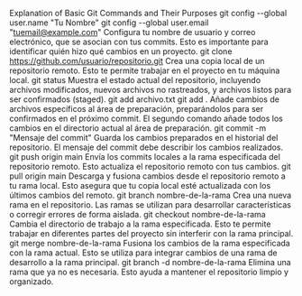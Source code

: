 Explanation of Basic Git Commands and Their Purposes
git config --global user.name "Tu Nombre"
git config --global user.email "tuemail@example.com"
Configura tu nombre de usuario y correo electrónico, que se asocian con tus commits. Esto es importante para identificar quién hizo qué cambios en un proyecto.
git clone https://github.com/usuario/repositorio.git
Crea una copia local de un repositorio remoto. Esto te permite trabajar en el proyecto en tu máquina local.
git status
Muestra el estado actual del repositorio, incluyendo archivos modificados, nuevos archivos no rastreados, y archivos listos para ser confirmados (staged).
git add archivo.txt
git add .
Añade cambios de archivos específicos al área de preparación, preparándolos para ser confirmados en el próximo commit. El segundo comando añade todos los cambios en el directorio actual al área de preparación.
git commit -m "Mensaje del commit"
Guarda los cambios preparados en el historial del repositorio. El mensaje del commit debe describir los cambios realizados.
git push origin main
Envía los commits locales a la rama especificada del repositorio remoto. Esto actualiza el repositorio remoto con tus cambios.
git pull origin main
Descarga y fusiona cambios desde el repositorio remoto a tu rama local. Esto asegura que tu copia local esté actualizada con los últimos cambios del remoto.
git branch nombre-de-la-rama
Crea una nueva rama en el repositorio. Las ramas se utilizan para desarrollar características o corregir errores de forma aislada.
git checkout nombre-de-la-rama
Cambia el directorio de trabajo a la rama especificada. Esto te permite trabajar en diferentes partes del proyecto sin interferir con la rama principal.
git merge nombre-de-la-rama
Fusiona los cambios de la rama especificada con la rama actual. Esto se utiliza para integrar cambios de una rama de desarrollo a la rama principal.
git branch -d nombre-de-la-rama
Elimina una rama que ya no es necesaria. Esto ayuda a mantener el repositorio limpio y organizado.


